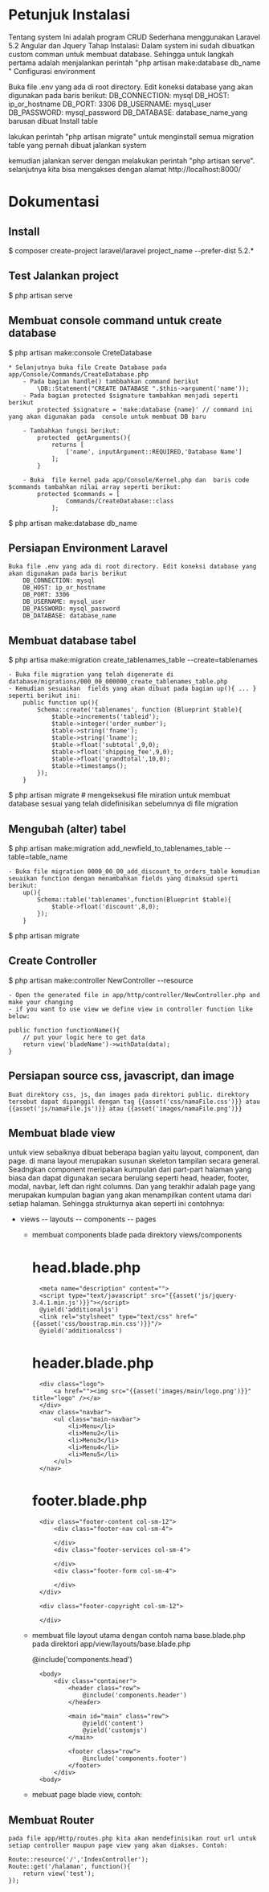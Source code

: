 # Petunjuk Instalasi

Tentang system
Ini adalah program CRUD Sederhana menggunakan Laravel 5.2 Angular dan Jquery
Tahap Instalasi:
Dalam system ini sudah dibuatkan custom comman untuk membuat database. Sehingga untuk langkah pertama adalah menjalankan perintah "php artisan make:database db_name "
Configurasi environment

Buka file .env yang ada di root directory. Edit koneksi database yang akan digunakan pada baris berikut:
DB_CONNECTION: mysql
DB_HOST: ip_or_hostname
DB_PORT: 3306
DB_USERNAME: mysql_user
DB_PASSWORD: mysql_password
DB_DATABASE: database_name_yang barusan dibuat
Install table

lakukan perintah "php artisan migrate" untuk menginstall semua migration table yang pernah dibuat
jalankan system

kemudian jalankan server dengan melakukan perintah "php artisan serve". selanjutnya kita bisa mengakses dengan alamat http://localhost:8000/


# Dokumentasi

## Install

$ composer create-project laravel/laravel project_name --prefer-dist 5.2.*



## Test Jalankan project

$  php artisan serve


## Membuat console command untuk create database

$ php artisan make:console CreteDatabase

	* Selanjutnya buka file Create Database pada app/Console/Commands/CreateDatabase.php
		- Pada bagian handle() tambbahkan command berikut
			\DB::Statement("CREATE DATABASE ".$this->argument('name'));
		- Pada bagian protected $signature tambahkan menjadi seperti berikut
			protected $signature = 'make:database {name}' // command ini yang akan digunakan pada  console untuk membuat DB baru

		- Tambahkan fungsi berikut:
			protected  getArguments(){
				returns [
					['name', inputArgument::REQUIRED,'Database Name']
				];
			}

		- Buka  file kernel pada app/Console/Kernel.php dan  baris code $commands tambahkan nilai array seperti berikut:
			protected $commands = [
					Commands/CreateDatabase::class
				];

$ php artisan make:database db_name

## Persiapan Environment Laravel
	Buka file .env yang ada di root directory. Edit koneksi database yang akan digunakan pada baris berikut
		DB_CONNECTION: mysql
		DB_HOST: ip_or_hostname
		DB_PORT: 3306
		DB_USERNAME: mysql_user
		DB_PASSWORD: mysql_password
		DB_DATABASE: database_name


## Membuat database tabel

$ php artisa make:migration create_tablenames_table --create=tablenames

	- Buka file migration yang telah digenerate di database/migrations/000_00_000000_create_tablenames_table.php
	- Kemudian sesuaikan  fields yang akan dibuat pada bagian up(){ ... } seperti berikut ini:
		public function up(){
			Schema::create('tablenames', function (Blueprint $table){
				$table->increments('tableid');
				$table->integer('order_number');
				$table->string('fname');
				$table->string('lname');
				$table->float('subtotal',9,0);
				$table->float('shipping_fee',9,0);
				$table->float('grandtotal',10,0);
				$table->timestamps();
			});
		}

$ php artisan migrate  #  mengeksekusi file miration untuk membuat database sesuai yang telah didefinisikan sebelumnya di file migration


## Mengubah (alter) tabel

$ php artisan make:migration add_newfield_to_tablenames_table --table=table_name

	- Buka file migration 0000_00_00_add_discount_to_orders_table kemudian seuaikan function dengan menambahkan fields yang dimaksud sperti berikut:
		up(){
			Schema::table('tablenames',function(Blueprint $table){
				$table->float('discount',8,0);
			});
		}

$ php artisan migrate


## Create Controller

$ php artisan make:controller NewController --resource

	- Open the generated file in app/http/controller/NewController.php and make your changing
	- if you want to use view we define view in controller function like below:

	public function functionName(){
		// put your logic here to get data
		return view('bladeName')->withData(data);
	}

## Persiapan source css, javascript, dan image
	Buat direktory css, js, dan images pada direktori public. direktory tersebut dapat dipanggil dengan tag {{asset('css/namaFile.css')}} atau {{asset('js/namaFile.js')}} atau {{asset('images/namaFile.png')}}

## Membuat blade view

untuk view sebaiknya dibuat beberapa bagian yaitu layout, component, dan page. di mana layout merupakan susunan skeleton tampilan secara general. Seadngkan component meripakan kumpulan dari part-part halaman yang biasa dan dapat digunakan secara berulang seperti head, header, footer, modal, navbar, left dan right columns. Dan yang terakhir adalah page yang merupakan kumpulan bagian yang akan menampilkan content utama dari setiap halaman. Sehingga strukturnya akan seperti ini contohnya:

- views
-- layouts
-- components
-- pages

	* membuat components  blade pada direktory views/components
		# head.blade.php
			<meta name="description" content="">
			<script type="text/javascript" src="{{asset('js/jquery-3.4.1.min.js')}}"></script>
			@yield('additionaljs')
			<link rel="stylsheet" type="text/css" href="{{asset('css/boostrap.min.css')}}"/>
			@yield('additionalcss')

		# header.blade.php
			<div class="logo">
				<a href=""><img src="{{asset('images/main/logo.png')}}" title="logo" /></a>
			</div>
			<nav class="navbar">
				<ul class="main-navbar">
					<li>Menu</li>
					<li>Menu2</li>
					<li>Menu3</li>
					<li>Menu4</li>
					<li>Menu5</li>
				</ul>
			</nav>

		# footer.blade.php
			<div class="footer-content col-sm-12">
				<div class="footer-nav col-sm-4">

				</div>
				<div class="footer-services col-sm-4">

				</div>
				<div class="footer-form col-sm-4">

				</div>
			</div>

			<div class="footer-copyright col-sm-12">

			</div>


	* membuat file layout utama dengan contoh nama base.blade.php pada direktori app/view/layouts/base.blade.php
		<html>
			<head>
				@include('components.head')
			</head>

			<body>
				<div class="container">
					<header class="row">
						@include('components.header')
					</header>

					<main id="main" class="row">
						@yield('content')
						@yield('customjs')
					</main>

					<footer class="row">
						@include('components.footer')
					</footer>
				</div>
			<body>
		</html>


	* mebuat page blade view, contoh:

## Membuat Router
	pada file app/Http/routes.php kita akan mendefinisikan rout url untuk setiap controller maupun page view yang akan diakses. Contoh:

	Route::resource('/','IndexController');
	Route::get('/halaman', function(){
		return view('test');
	});
